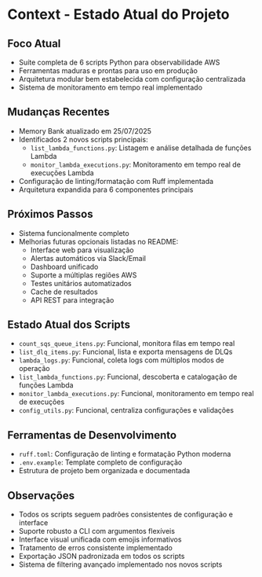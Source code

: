 # Context - Estado Atual do Projeto

## Foco Atual
- Suíte completa de 6 scripts Python para observabilidade AWS
- Ferramentas maduras e prontas para uso em produção
- Arquitetura modular bem estabelecida com configuração centralizada
- Sistema de monitoramento em tempo real implementado

## Mudanças Recentes
- Memory Bank atualizado em 25/07/2025
- Identificados 2 novos scripts principais:
  - `list_lambda_functions.py`: Listagem e análise detalhada de funções Lambda
  - `monitor_lambda_executions.py`: Monitoramento em tempo real de execuções Lambda
- Configuração de linting/formatação com Ruff implementada
- Arquitetura expandida para 6 componentes principais

## Próximos Passos
- Sistema funcionalmente completo
- Melhorias futuras opcionais listadas no README:
  - Interface web para visualização
  - Alertas automáticos via Slack/Email
  - Dashboard unificado
  - Suporte a múltiplas regiões AWS
  - Testes unitários automatizados
  - Cache de resultados
  - API REST para integração

## Estado Atual dos Scripts
- `count_sqs_queue_itens.py`: Funcional, monitora filas em tempo real
- `list_dlq_items.py`: Funcional, lista e exporta mensagens de DLQs
- `lambda_logs.py`: Funcional, coleta logs com múltiplos modos de operação
- `list_lambda_functions.py`: Funcional, descoberta e catalogação de funções Lambda
- `monitor_lambda_executions.py`: Funcional, monitoramento em tempo real de execuções
- `config_utils.py`: Funcional, centraliza configurações e validações

## Ferramentas de Desenvolvimento
- `ruff.toml`: Configuração de linting e formatação Python moderna
- `.env.example`: Template completo de configuração
- Estrutura de projeto bem organizada e documentada

## Observações
- Todos os scripts seguem padrões consistentes de configuração e interface
- Suporte robusto a CLI com argumentos flexíveis
- Interface visual unificada com emojis informativos
- Tratamento de erros consistente implementado
- Exportação JSON padronizada em todos os scripts
- Sistema de filtering avançado implementado nos novos scripts